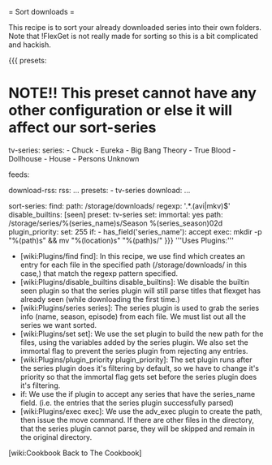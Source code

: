 = Sort downloads =

This recipe is to sort your already downloaded series into their own folders. Note that !FlexGet is not really made for sorting so this is a bit complicated and hackish.

{{{
presets:

  # NOTE!! This preset cannot have any other configuration or else it will affect our sort-series
  tv-series:
    series:
      - Chuck
      - Eureka
      - Big Bang Theory
      - True Blood
      - Dollhouse
      - House
      - Persons Unknown
  
feeds:

  download-rss:
    rss: ...
    presets:
      - tv-series
    download: ...

  sort-series:
    find:
      path: /storage/downloads/
      regexp: '.*\.(avi|mkv)$'
    disable_builtins: [seen]
    preset: tv-series
    set:
      immortal: yes
      path: /storage/series/%(series_name)s/Season %(series_season)02d
    plugin_priority:
      set: 255
    if:
      - has_field('series_name'): accept
    exec: mkdir -p "%(path)s" && mv "%(location)s" "%(path)s/"
}}}
'''Uses Plugins:'''

 - [wiki:Plugins/find find]: In this recipe, we use find which creates an entry for each file in the specified path (/storage/downloads/ in this case,) that match the regexp pattern specified.
 - [wiki:Plugins/disable_builtins disable_builtins]: We disable the builtin seen plugin so that the series plugin will still parse titles that flexget has already seen (while downloading the first time.)
 - [wiki:Plugins/series series]: The series plugin is used to grab the series info (name, season, episode) from each file. We must list out all the series we want sorted.
 - [wiki:Plugins/set set]: We use the set plugin to build the new path for the files, using the variables added by the series plugin. We also set the immortal flag to prevent the series plugin from rejecting any entries.
 - [wiki:Plugins/plugin_priority plugin_priority]: The set plugin runs after the series plugin does it's filtering by default, so we have to change it's priority so that the immortal flag gets set before the series plugin does it's filtering.
 - if: We use the if plugin to accept any series that have the series_name field. (i.e. the entries that the series plugin successfully parsed)
 - [wiki:Plugins/exec exec]: We use the adv_exec plugin to create the path, then issue the move command. If there are other files in the directory, that the series plugin cannot parse, they will be skipped and remain in the original directory.


[wiki:Cookbook Back to The Cookbook]